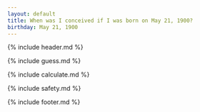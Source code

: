 ```yaml
---
layout: default
title: When was I conceived if I was born on May 21, 1900?
birthday: May 21, 1900
---
```


{% include header.md %}

{% include guess.md %}

{% include calculate.md %}

{% include safety.md %}

{% include footer.md %}



